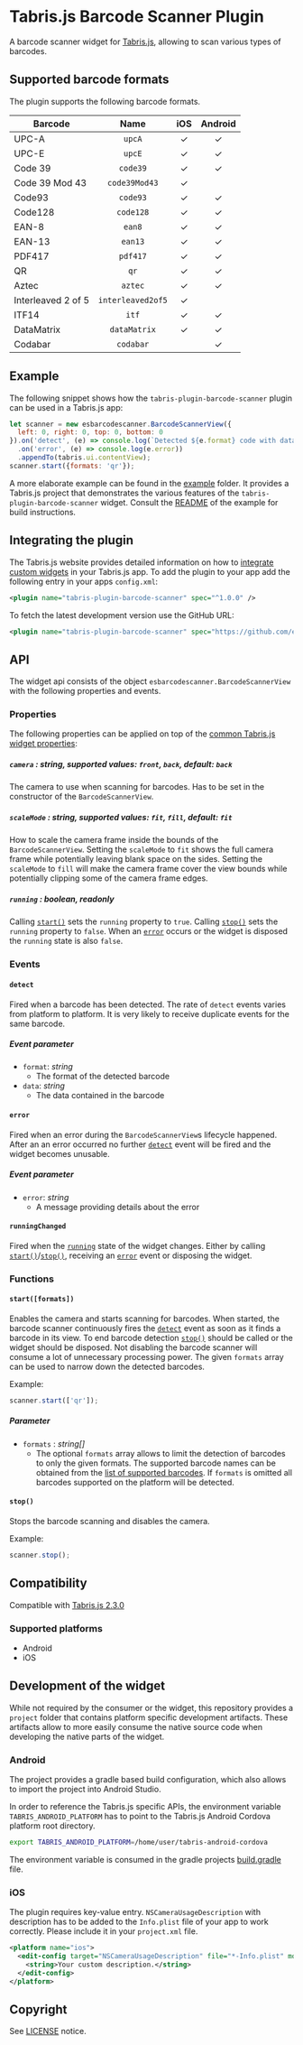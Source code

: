# Tabris.js Barcode Scanner Plugin

A barcode scanner widget for [Tabris.js](https://tabrisjs.com), allowing to scan various types of barcodes.

## Supported barcode formats

The plugin supports the following barcode formats.

| Barcode            | Name              |   iOS | Android |
| ------------------ | :---------------: | :---: | :-----: |
| UPC-A              | `upcA`            | ✓     | ✓       |
| UPC-E              | `upcE`            | ✓     | ✓       |
| Code 39            | `code39`          | ✓     | ✓       |
| Code 39 Mod 43     | `code39Mod43`     | ✓     |         |
| Code93             | `code93`          | ✓     | ✓       | 
| Code128            | `code128`         | ✓     | ✓       |
| EAN-8              | `ean8`            | ✓     | ✓       |
| EAN-13             | `ean13`           | ✓     | ✓       |
| PDF417             | `pdf417`          | ✓     | ✓       |
| QR                 | `qr`              | ✓     | ✓       |
| Aztec              | `aztec`           | ✓     | ✓       |
| Interleaved 2 of 5 | `interleaved2of5` | ✓     |         |
| ITF14              | `itf`             | ✓     | ✓       |
| DataMatrix         | `dataMatrix`      | ✓     | ✓       |
| Codabar            | `codabar`         |       | ✓       |

## Example

The following snippet shows how the `tabris-plugin-barcode-scanner` plugin can be used in a Tabris.js app:

```javascript
let scanner = new esbarcodescanner.BarcodeScannerView({
  left: 0, right: 0, top: 0, bottom: 0
}).on('detect', (e) => console.log(`Detected ${e.format} code with data ${e.data}`))
  .on('error', (e) => console.log(e.error))
  .appendTo(tabris.ui.contentView);
scanner.start({formats: 'qr'});
```
A more elaborate example can be found in the [example](example/) folder. It provides a Tabris.js project that demonstrates the various features of the `tabris-plugin-barcode-scanner` widget. Consult the [README](example/README.md) of the example for build instructions.

## Integrating the plugin
The Tabris.js website provides detailed information on how to [integrate custom widgets](https://tabrisjs.com/documentation/latest/build#adding-plugins) in your Tabris.js app. To add the plugin to your app add the following entry in your apps `config.xml`:

```xml
<plugin name="tabris-plugin-barcode-scanner" spec="^1.0.0" />
```

To fetch the latest development version use the GitHub URL:

```xml
<plugin name="tabris-plugin-barcode-scanner" spec="https://github.com/eclipsesource/tabris-plugin-barcode-scanner.git" />
```

## API

The widget api consists of the object `esbarcodescanner.BarcodeScannerView` with the following properties and events.

### Properties

The following properties can be applied on top of the [common Tabris.js widget properties](https://tabrisjs.com/documentation/latest/api/Widget#properties):

##### `camera` : _string_, supported values: `front`, `back`, default: `back`

The camera to use when scanning for barcodes. Has to be set in the constructor of the `BarcodeScannerView`. 

##### `scaleMode` : _string_, supported values: `fit`, `fill`, default: `fit`

How to scale the camera frame inside the bounds of the `BarcodeScannerView`. Setting the `scaleMode` to `fit` shows the full camera frame while potentially leaving blank space on the sides. Setting the `scaleMode` to `fill` will make the camera frame cover the view bounds while potentially clipping some of the camera frame edges.

##### `running` : _boolean_, readonly

Calling  [`start()`](#startformats) sets the `running` property to `true`. Calling [`stop()`](#stop) sets the `running` property to `false`. When an [`error`](#error) occurs or the widget is disposed the `running` state is also `false`.

### Events

#### `detect`

Fired when a barcode has been detected. The rate of `detect` events varies from platform to platform. It is very likely to receive duplicate events for the same barcode.

##### Event parameter
* `format`: _string_
  * The format of the detected barcode
* `data`: _string_
  * The data contained in the barcode

#### `error`

Fired when an error during the `BarcodeScannerView`s lifecycle happened. After an an error occurred no further [`detect`](#detect) event will be fired and the widget becomes unusable.

##### Event parameter
* `error`: _string_
  * A message providing details about the error
  
#### `runningChanged`
  
Fired when the [`running`](#running) state of the widget changes. Either by calling [`start()`](#startformats)/[`stop()`](#stop), receiving an [`error`](#error) event or disposing the widget.

### Functions

#### `start([formats])`

Enables the camera and starts scanning for barcodes. When started, the barcode scanner continuously fires the [`detect`](#detect) event as soon as it finds a barcode in its view. To end barcode detection [`stop()`](#stop) should be called or the widget should be disposed. Not disabling the barcode scanner will consume a lot of unnecessary processing power. The given `formats` array can be used to narrow down the detected barcodes.

Example:
```js
scanner.start(['qr']);
```

##### Parameter

* `formats` : _string[]_
  * The optional `formats` array allows to limit the detection of barcodes to only the given formats. The supported barcode names can be obtained from the [list of supported barcodes](#supported-barcode-formats). If `formats` is omitted all barcodes supported on the platform will be detected.
  
#### `stop()`

Stops the barcode scanning and disables the camera.

Example:
```js
scanner.stop();
```

## Compatibility
  
Compatible with [Tabris.js 2.3.0](https://github.com/eclipsesource/tabris-js/releases/tag/v2.3.0)

### Supported platforms

 * Android
 * iOS

## Development of the widget

While not required by the consumer or the widget, this repository provides a `project` folder that contains platform specific development artifacts. These artifacts allow to more easily consume the native source code when developing the native parts of the widget.

### Android

The project provides a gradle based build configuration, which also allows to import the project into Android Studio.

In order to reference the Tabris.js specific APIs, the environment variable `TABRIS_ANDROID_PLATFORM` has to point to the Tabris.js Android Cordova platform root directory.

```bash
export TABRIS_ANDROID_PLATFORM=/home/user/tabris-android-cordova
```
 The environment variable is consumed in the gradle projects [build.gradle](project/android/build.gradle) file.

### iOS

The plugin requires key-value entry. `NSCameraUsageDescription` with description has to be added to the `Info.plist` file of your app to work correctly. Please include it in your `project.xml` file. 

```xml
<platform name="ios">
  <edit-config target="NSCameraUsageDescription" file="*-Info.plist" mode="merge">
    <string>Your custom description.</string>
  </edit-config>
</platform>
```

## Copyright

 See [LICENSE](LICENSE) notice.
